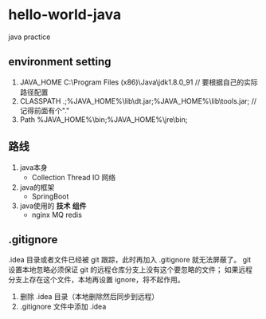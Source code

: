 # hello-world-java
java practice

## environment setting
1. JAVA_HOME
C:\Program Files (x86)\Java\jdk1.8.0_91 // 要根据自己的实际路径配置
2. CLASSPATH
.;%JAVA_HOME%\lib\dt.jar;%JAVA_HOME%\lib\tools.jar; //记得前面有个"."
3. Path
%JAVA_HOME%\bin;%JAVA_HOME%\jre\bin;

## 路线
1. java本身 
    * Collection  Thread  IO  网络
2. java的框架
    * SpringBoot 
3. java使用的 **技术** **组件**
    * nginx MQ redis
    
## .gitignore
.idea 目录或者文件已经被 git 跟踪，此时再加入 .gitignore 就无法屏蔽了。
git 设置本地忽略必须保证 git 的远程仓库分支上没有这个要忽略的文件；
如果远程分支上存在这个文件，本地再设置 ignore，将不起作用。
1. 删除 .idea 目录（本地删除然后同步到远程）
2. .gitignore 文件中添加 .idea